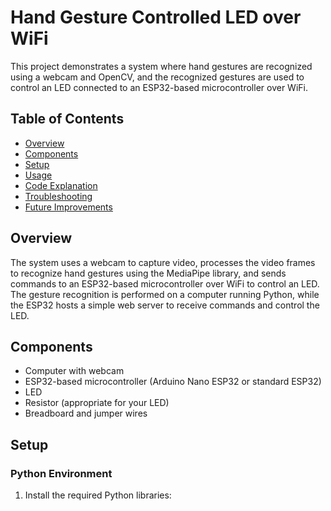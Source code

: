 # Hand Gesture Controlled LED over WiFi

This project demonstrates a system where hand gestures are recognized using a webcam and OpenCV, and the recognized gestures are used to control an LED connected to an ESP32-based microcontroller over WiFi.

## Table of Contents
- [Overview](#overview)
- [Components](#components)
- [Setup](#setup)
- [Usage](#usage)
- [Code Explanation](#code-explanation)
- [Troubleshooting](#troubleshooting)
- [Future Improvements](#future-improvements)

## Overview

The system uses a webcam to capture video, processes the video frames to recognize hand gestures using the MediaPipe library, and sends commands to an ESP32-based microcontroller over WiFi to control an LED. The gesture recognition is performed on a computer running Python, while the ESP32 hosts a simple web server to receive commands and control the LED.

## Components

- Computer with webcam
- ESP32-based microcontroller (Arduino Nano ESP32 or standard ESP32)
- LED
- Resistor (appropriate for your LED)
- Breadboard and jumper wires

## Setup

### Python Environment

1. Install the required Python libraries:
